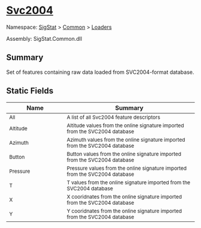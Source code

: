 # [Svc2004](./Svc2004.md)

Namespace: [SigStat]() > [Common](./../README.md) > [Loaders](./README.md)

Assembly: SigStat.Common.dll

## Summary
Set of features containing raw data loaded from SVC2004-format database.

## Static Fields

| Name | Summary | 
| --- | --- | 
| <sub>All</sub><img width=200/>  | <sub>A list of all Svc2004 feature descriptors</sub><img width=200/>  | <br>
| <sub>Altitude</sub><img width=200/>  | <sub>Altitude values from the online signature imported from the SVC2004 database</sub><img width=200/>  | <br>
| <sub>Azimuth</sub><img width=200/>  | <sub>Azimuth values from the online signature imported from the SVC2004 database</sub><img width=200/>  | <br>
| <sub>Button</sub><img width=200/>  | <sub>Button values from the online signature imported from the SVC2004 database</sub><img width=200/>  | <br>
| <sub>Pressure</sub><img width=200/>  | <sub>Pressure values from the online signature imported from the SVC2004 database</sub><img width=200/>  | <br>
| <sub>T</sub><img width=200/>  | <sub>T values from the online signature imported from the SVC2004 database</sub><img width=200/>  | <br>
| <sub>X</sub><img width=200/>  | <sub>X cooridnates from the online signature imported from the SVC2004 database</sub><img width=200/>  | <br>
| <sub>Y</sub><img width=200/>  | <sub>Y cooridnates from the online signature imported from the SVC2004 database</sub><img width=200/>  | <br>


